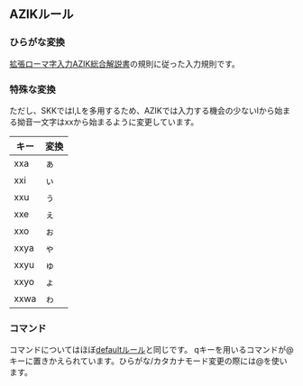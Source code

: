 ## AZIKルール

### ひらがな変換
[拡張ローマ字入力AZIK総合解説書](http://hp.vector.co.jp/authors/VA002116/azik/azikinfo.htm)の規則に従った入力規則です。

### 特殊な変換
ただし、SKKではl,Lを多用するため、AZIKでは入力する機会の少ないlから始まる拗音一文字はxxから始まるように変更しています。

| キー   | 変換  |
|------|-----|
| xxa  | ぁ   |
| xxi  | ぃ   |
| xxu  | ぅ   |
| xxe  | ぇ   |
| xxo  | ぉ   |
| xxya | ゃ   |
| xxyu | ゅ   |
| xxyo | ょ   |
| xxwa | ゎ   |

### コマンド
コマンドについてはほぼ[defaultルール](CSKK_default_rules.md)と同じです。
qキーを用いるコマンドが@キーに置きかえられています。ひらがな/カタカナモード変更の際には@を使います。
